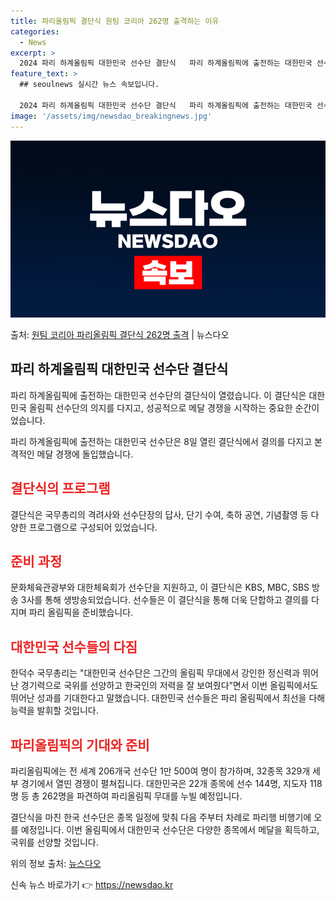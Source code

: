 ```yaml
---
title: 파리올림픽 결단식 원팀 코리아 262명 출격하는 이유
categories:
  - News
excerpt: >
  2024 파리 하계올림픽 대한민국 선수단 결단식   파리 하계올림픽에 출전하는 대한민국 선수단이 8일 열린 …
feature_text: >
  ## seoulnews 실시간 뉴스 속보입니다.

  2024 파리 하계올림픽 대한민국 선수단 결단식   파리 하계올림픽에 출전하는 대한민국 선수단이 8일 열린 …
image: '/assets/img/newsdao_breakingnews.jpg'
---
```


![뉴스다오 속보](/assets/img/newsdao_breakingnews.jpg)

<p>출처: <a href="https://newsdao.kr/4703" rel="dofollow">원팀 코리아 파리올림픽 결단식 262명 출격</a> | 뉴스다오</p>

<h2 data-ke-size="size26">파리 하계올림픽 대한민국 선수단 결단식</h2>

파리 하계올림픽에 출전하는 대한민국 선수단의 결단식이 열렸습니다. 이 결단식은 대한민국 올림픽 선수단의 의지를 다지고, 성공적으로 메달 경쟁을 시작하는 중요한 순간이었습니다.

<p data-ke-size="size16">파리 하계올림픽에 출전하는 대한민국 선수단은 8일 열린 결단식에서 결의를 다지고 본격적인 메달 경쟁에 돌입했습니다.</p>

## <b><span style="color: #ee2323;">결단식의 프로그램</span></b>
결단식은 국무총리의 격려사와 선수단장의 답사, 단기 수여, 축하 공연, 기념촬영 등 다양한 프로그램으로 구성되어 있었습니다.

## <b><span style="color: #ee2323;">준비 과정</span></b>
문화체육관광부와 대한체육회가 선수단을 지원하고, 이 결단식은 KBS, MBC, SBS 방송 3사를 통해 생방송되었습니다. 선수들은 이 결단식을 통해 더욱 단합하고 결의를 다지며 파리 올림픽을 준비했습니다.

## <b><span style="color: #ee2323;">대한민국 선수들의 다짐</span></b>
한덕수 국무총리는 "대한민국 선수단은 그간의 올림픽 무대에서 강인한 정신력과 뛰어난 경기력으로 국위를 선양하고 한국인의 저력을 잘 보여줬다”면서 이번 올림픽에서도 뛰어난 성과를 기대한다고 말했습니다. 대한민국 선수들은 파리 올림픽에서 최선을 다해 능력을 발휘할 것입니다.

## <b><span style="color: #ee2323;">파리올림픽의 기대와 준비</span></b>
파리올림픽에는 전 세계 206개국 선수단 1만 500여 명이 참가하며, 32종목 329개 세부 경기에서 열띤 경쟁이 펼쳐집니다. 대한민국은 22개 종목에 선수 144명, 지도자 118명 등 총 262명을 파견하여 파리올림픽 무대를 누빌 예정입니다. 

<p data-ke-size="size16">결단식을 마친 한국 선수단은 종목 일정에 맞춰 다음 주부터 차례로 파리행 비행기에 오를 예정입니다. 이번 올림픽에서 대한민국 선수단은 다양한 종목에서 메달을 획득하고, 국위를 선양할 것입니다.</p>

위의 정보 출처: <a href="https://newsdao.kr/4703">뉴스다오</a> 

신속 뉴스 바로가기 👉 <a href="https://newsdao.kr" rel="dofollow">https://newsdao.kr</a>


